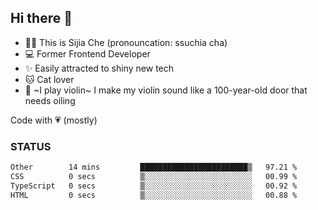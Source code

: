 ## Hi there 👋

- 🙋‍♀️ This is Sijia Che (pronouncation: ssuchia cha)
- 💻 Former Frontend Developer
- ✨ Easily attracted to shiny new tech
- 🐱 Cat lover
- 🌟 ~I play violin~ I make my violin sound like a 100-year-old door that needs oiling

Code with 💗 (mostly)

### STATUS
<!--START_SECTION:waka-->

```txt
Other        14 mins         ████████████████████████▒   97.21 %
CSS          0 secs          ▒░░░░░░░░░░░░░░░░░░░░░░░░   00.99 %
TypeScript   0 secs          ▒░░░░░░░░░░░░░░░░░░░░░░░░   00.92 %
HTML         0 secs          ▒░░░░░░░░░░░░░░░░░░░░░░░░   00.88 %
```

<!--END_SECTION:waka-->
